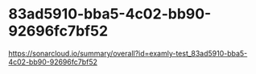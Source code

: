 # 83ad5910-bba5-4c02-bb90-92696fc7bf52
https://sonarcloud.io/summary/overall?id=examly-test_83ad5910-bba5-4c02-bb90-92696fc7bf52
